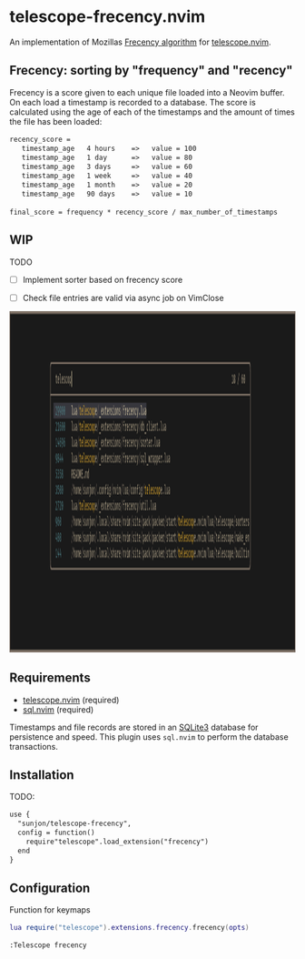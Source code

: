 # telescope-frecency.nvim

An implementation of Mozillas [Frecency algorithm](https://developer.mozilla.org/en-US/docs/Mozilla/Tech/Places/Frecency_algorithm) for [telescope.nvim](https://github.com/nvim-telescope/telescope.nvim).

## Frecency: sorting by "frequency" and "recency"

Frecency is a score given to each unique file loaded into a Neovim buffer.
On each load a timestamp is recorded to a database. The score is calculated using the age of each of the timestamps and the amount of times the file has been loaded:

```
recency_score =
   timestamp_age   4 hours    =>   value = 100   
   timestamp_age   1 day      =>   value = 80    
   timestamp_age   3 days     =>   value = 60    
   timestamp_age   1 week     =>   value = 40    
   timestamp_age   1 month    =>   value = 20    
   timestamp_age   90 days    =>   value = 10   

final_score = frequency * recency_score / max_number_of_timestamps

```
## WIP

TODO

- [ ] Implement sorter based on frecency score
- [ ] Check file entries are valid via async job on VimClose


<img src="https://raw.githubusercontent.com/sunjon/images/master/gh_readme_telescope_frecency.png" height="600">

## Requirements

- [telescope.nvim](https://github.com/nvim-telescope/telescope.nvim) (required)
- [sql.nvim](https://github.com/tami5/sql.nvim) (required)

Timestamps and file records are stored in an [SQLite3](https://www.sqlite.org/index.html) database for persistence and speed.
This plugin uses `sql.nvim` to perform the database transactions.



## Installation

TODO:

```
use {
  "sunjon/telescope-frecency",
  config = function()
    require"telescope".load_extension("frecency")
  end
}

```

## Configuration

Function for keymaps

```lua
lua require("telescope").extensions.frecency.frecency(opts)
```

```
:Telescope frecency
```
